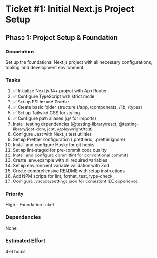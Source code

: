# Ticket #1: Initial Next.js Project Setup

## Phase 1: Project Setup & Foundation

### Description

Set up the foundational Next.js project with all necessary configurations, tooling, and development environment.

### Tasks

1. ✅ Initialize Next.js 14+ project with App Router
2. ✅ Configure TypeScript with strict mode
3. ✅ Set up ESLint and Prettier
4. ✅ Create basic folder structure (/app, /components, /lib, /types)
5. ✅ Set up Tailwind CSS for styling
6. ✅ Configure path aliases (@/ for imports)
7. Install testing dependencies (@testing-library/react, @testing-library/jest-dom, jest, @playwright/test)
8. Configure Jest with Next.js test utilities
9. Set up Prettier configuration (.prettierrc, .prettierignore)
10. Install and configure Husky for git hooks
11. Set up lint-staged for pre-commit code quality
12. Install and configure commitlint for conventional commits
13. Create .env.example with all required variables
14. Set up environment variable validation with Zod
15. Create comprehensive README with setup instructions
16. Add NPM scripts for lint, format, test, type-check
17. Configure .vscode/settings.json for consistent IDE experience

### Priority

High - Foundation ticket

### Dependencies

None

### Estimated Effort

4-6 hours
